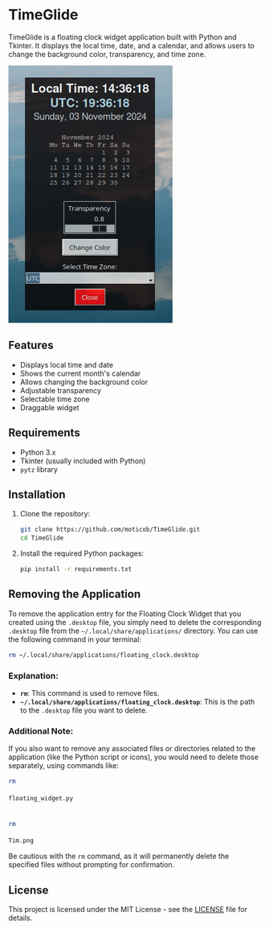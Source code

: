 # TimeGlide

TimeGlide is a floating clock widget application built with Python and Tkinter. It displays the local time, date, and a calendar, and allows users to change the background color, transparency, and time zone.

![Screenshot](Screenshot%20from%202024-11-03%2014-36-52.png)

## Features

- Displays local time and date
- Shows the current month's calendar
- Allows changing the background color
- Adjustable transparency
- Selectable time zone
- Draggable widget

## Requirements

- Python 3.x
- Tkinter (usually included with Python)
- `pytz` library

## Installation

1. Clone the repository:
    ```sh
    git clone https://github.com/moticob/TimeGlide.git
    cd TimeGlide
    ```

2. Install the required Python packages:
    ```sh
    pip install -r requirements.txt
    ```

## Removing the Application

To remove the application entry for the Floating Clock Widget that you created using the `.desktop` file, you simply need to delete the corresponding `.desktop` file from the `~/.local/share/applications/` directory. You can use the following command in your terminal:

```bash
rm ~/.local/share/applications/floating_clock.desktop
```

### Explanation:
- **`rm`**: This command is used to remove files.
- **`~/.local/share/applications/floating_clock.desktop`**: This is the path to the `.desktop` file you want to delete.

### Additional Note:
If you also want to remove any associated files or directories related to the application (like the Python script or icons), you would need to delete those separately, using commands like:

```bash
rm 

floating_widget.py


rm 

Tim.png


```

Be cautious with the `rm` command, as it will permanently delete the specified files without prompting for confirmation.

## License

This project is licensed under the MIT License - see the [LICENSE](LICENSE) file for details.
```
